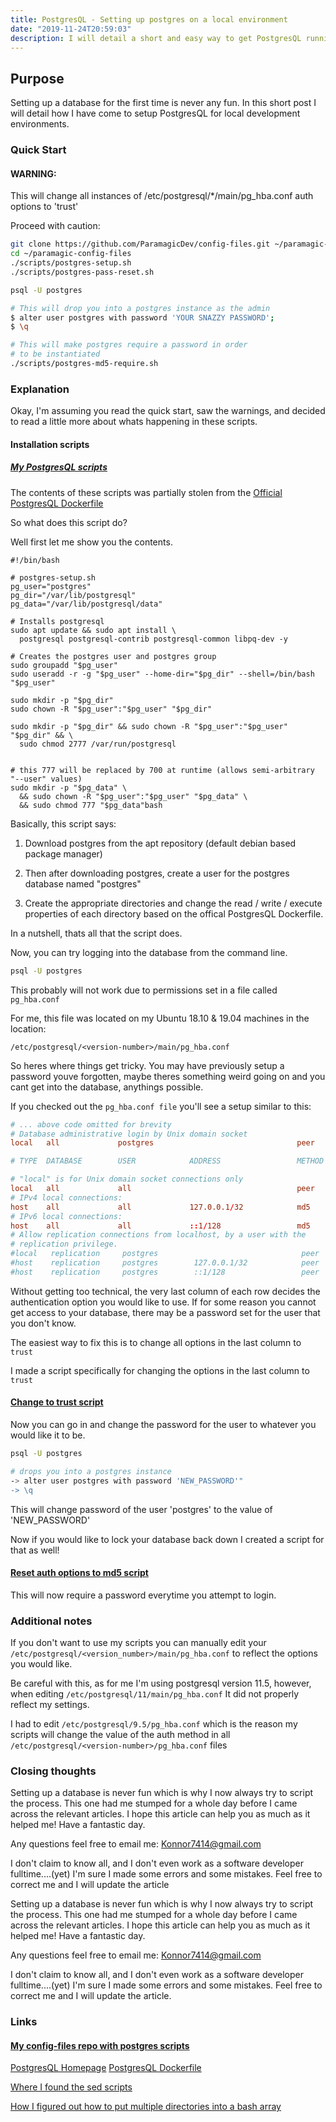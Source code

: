 ```yaml
---
title: PostgresQL - Setting up postgres on a local environment
date: "2019-11-24T20:59:03"
description: I will detail a short and easy way to get PostgresQL running on a Ubuntu based machine for local development.
---
```


## Purpose

Setting up a database for the first time is never any fun. In this short post I will detail how I have come to setup PostgresQL for local development environments.

### Quick Start

#### WARNING:

This will change all instances of /etc/postgresql/\*/main/pg_hba.conf auth options to 'trust' <br />

Proceed with caution:

```bash
git clone https://github.com/ParamagicDev/config-files.git ~/paramagic-config-files
cd ~/paramagic-config-files
./scripts/postgres-setup.sh
./scripts/postgres-pass-reset.sh

psql -U postgres

# This will drop you into a postgres instance as the admin
$ alter user postgres with password 'YOUR SNAZZY PASSWORD';
$ \q

# This will make postgres require a password in order
# to be instantiated
./scripts/postgres-md5-require.sh
```

### Explanation

Okay, I'm assuming you read the quick start, saw the warnings, and decided
to read a little more about whats happening in these scripts.

#### Installation scripts

##### [My PostgresQL scripts](https://github.com/ParamagicDev/config-files/tree/master/scripts)

The contents of these scripts was partially stolen from the [Official PostgresQL Dockerfile](https://github.com/docker-library/postgres/blob/4a82eb932030788572b637c8e138abb94401640c/12/Dockerfile)

So what does this script do?

Well first let me show you the contents.

```
#!/bin/bash

# postgres-setup.sh
pg_user="postgres"
pg_dir="/var/lib/postgresql"
pg_data="/var/lib/postgresql/data"

# Installs postgresql
sudo apt update && sudo apt install \
  postgresql postgresql-contrib postgresql-common libpq-dev -y

# Creates the postgres user and postgres group
sudo groupadd "$pg_user"
sudo useradd -r -g "$pg_user" --home-dir="$pg_dir" --shell=/bin/bash "$pg_user"

sudo mkdir -p "$pg_dir"
sudo chown -R "$pg_user":"$pg_user" "$pg_dir"

sudo mkdir -p "$pg_dir" && sudo chown -R "$pg_user":"$pg_user" "$pg_dir" && \
  sudo chmod 2777 /var/run/postgresql


# this 777 will be replaced by 700 at runtime (allows semi-arbitrary "--user" values)
sudo mkdir -p "$pg_data" \
  && sudo chown -R "$pg_user":"$pg_user" "$pg_data" \
  && sudo chmod 777 "$pg_data"bash
```

Basically, this script says:<br />

1. Download postgres from the apt repository (default debian based package manager)
   <br />

2. Then after downloading postgres, create a user for the postgres database named "postgres"
   <br />

3. Create the appropriate directories and change the read / write / execute properties of each directory based on the offical PostgresQL Dockerfile.
   <br />

In a nutshell, thats all that the script does.

Now, you can try logging into the database from the command line.

```bash
psql -U postgres
```

This probably will not work due to permissions set in a file called `pg_hba.conf`

For me, this file was located on my Ubuntu 18.10 & 19.04 machines in the location:

`/etc/postgresql/<version-number>/main/pg_hba.conf`

So heres where things get tricky. You may have previously setup a password youve forgotten, maybe theres something weird going on and you cant get into the database, anythings possible.

If you checked out the `pg_hba.conf file` you'll see a setup similar to this:

```conf
# ... above code omitted for brevity
# Database administrative login by Unix domain socket
local   all             postgres                                peer

# TYPE  DATABASE        USER            ADDRESS                 METHOD

# "local" is for Unix domain socket connections only
local   all             all                                     peer
# IPv4 local connections:
host    all             all             127.0.0.1/32            md5
# IPv6 local connections:
host    all             all             ::1/128                 md5
# Allow replication connections from localhost, by a user with the
# replication privilege.
#local   replication     postgres                                peer
#host    replication     postgres        127.0.0.1/32            peer
#host    replication     postgres        ::1/128                 peer
```

Without getting too technical, the very last column of each row decides the
authentication option you would like to use. If for some reason you cannot
get access to your database, there may be a password set for the user that
you don't know.

The easiest way to fix this is to change all options in the last column to `trust`

I made a script specifically for changing the options in the last column to `trust`

#### [Change to trust script](https://github.com/ParamagicDev/config-files/blob/master/scripts/postgres-pass-reset.sh)

Now you can go in and change the password for the user to whatever you would like it to be.

```bash
psql -U postgres

# drops you into a postgres instance
-> alter user postgres with password 'NEW_PASSWORD'"
-> \q
```

This will change password of the user 'postgres' to the value of 'NEW_PASSWORD'

Now if you would like to lock your database back down I created a script for that as well!

#### [Reset auth options to md5 script](https://github.com/ParamagicDev/config-files/blob/master/scripts/postgres-md5-require.sh)

This will now require a password everytime you attempt to login.

### Additional notes

If you don't want to use my scripts you can manually edit your
`/etc/postgresql/<version_number>/main/pg_hba.conf` to reflect the options you would like.

Be careful with this, as for me I'm using postgresql version 11.5, however, when editing
`/etc/postgresql/11/main/pg_hba.conf` It did not properly reflect my settings.

I had to edit `/etc/postgresql/9.5/pg_hba.conf` which is the reason my scripts will change
the value of the auth method in all `/etc/postgresql/<version-number>/pg_hba.conf` files

### Closing thoughts

Setting up a database is never fun which is why I now always try to script the process.
This one had me stumped for a whole day before I came across the relevant articles. I hope
this article can help you as much as it helped me! Have a fantastic day.

Any questions feel free to email me: Konnor7414@gmail.com

I don't claim to know all, and I don't even work as a software developer fulltime....(yet)
I'm sure I made some errors and some mistakes. Feel free to correct me and I will update the article

Setting up a database is never fun which is why I now always try to script the process.
This one had me stumped for a whole day before I came across the relevant articles. I hope
this article can help you as much as it helped me! Have a fantastic day.

Any questions feel free to email me: Konnor7414@gmail.com

I don't claim to know all, and I don't even work as a software developer fulltime....(yet)
I'm sure I made some errors and some mistakes. Feel free to correct me and I will update the article.

### Links

#### [My config-files repo with postgres scripts](https://github.com/ParamagicDev/config-files/tree/master/scripts)

[PostgresQL Homepage](https://www.postgresql.org/)
[PostgresQL Dockerfile](https://github.com/docker-library/postgres/blob/4a82eb932030788572b637c8e138abb94401640c/12/Dockerfile)

[Where I found the sed scripts](https://enterprise.arcgis.com/en/server/10.3/cloud/amazon/change-default-database-passwords-on-linux.htm)

[How I figured out how to put multiple directories into a bash array](https://stackoverflow.com/questions/4494336/how-do-you-store-a-list-of-directories-into-an-array-in-bash-and-then-print-the)
